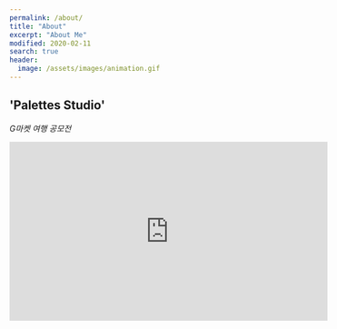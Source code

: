 ```yaml
---
permalink: /about/
title: "About"
excerpt: "About Me"
modified: 2020-02-11
search: true
header:
  image: /assets/images/animation.gif
---
```


## 'Palettes Studio'


*G마켓 여행 공모전*
<iframe width="560" height="315" src="https://www.youtube.com/embed/MiXGeE4bHjU" frameborder="0" allow="accelerometer; autoplay; encrypted-media; gyroscope; picture-in-picture" allowfullscreen></iframe>


